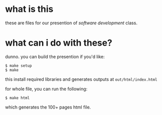 # what is this
these are files for our presention of _software development_ class.

# what can i do with these?
dunno. you can build the presention if you'd like:
```
$ make setup
$ make
```
this install required libraries and generates outputs at `out/html/index.html`

for whole file, you can run the following:
```
$ make html
```
which generates the 100+ pages html file.
